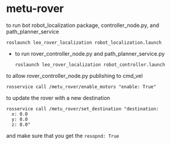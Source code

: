 # metu-rover

to run bot robot_localization package, controller_node.py, and path_planner_service

```shell
roslaunch leo_rover_localization robot_localization.launch
```

- to run rover_controller_node.py and path_planner_service.py

  ```shell
  roslaunch leo_rover_localization robot_controller.launch
  ```

to allow rover_controller_node.py publishing to cmd_vel
```shell
rosservice call /metu_rover/enable_motors "enable: True"
```

to update the rover with a new destination
```shell
rosservice call /metu_rover/set_destination "destination:
  x: 0.0
  y: 0.0
  z: 0.0" 
```
and make sure that you get the `resopnd: True`
